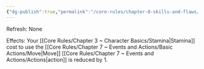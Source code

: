 ```yaml
---
{"dg-publish":true,"permalink":"/core-rules/chapter-8-skills-and-flaws/skill-list/agility/rank-3/efficient-move/"}
---
```


Refresh: None

Effects:
Your [[Core Rules/Chapter 3 ~ Character Basics/Stamina\|Stamina]] cost to use the [[Core Rules/Chapter 7 ~ Events and Actions/Basic Actions/Move\|Move]] [[Core Rules/Chapter 7 ~ Events and Actions/Actions\|action]] is reduced by 1.